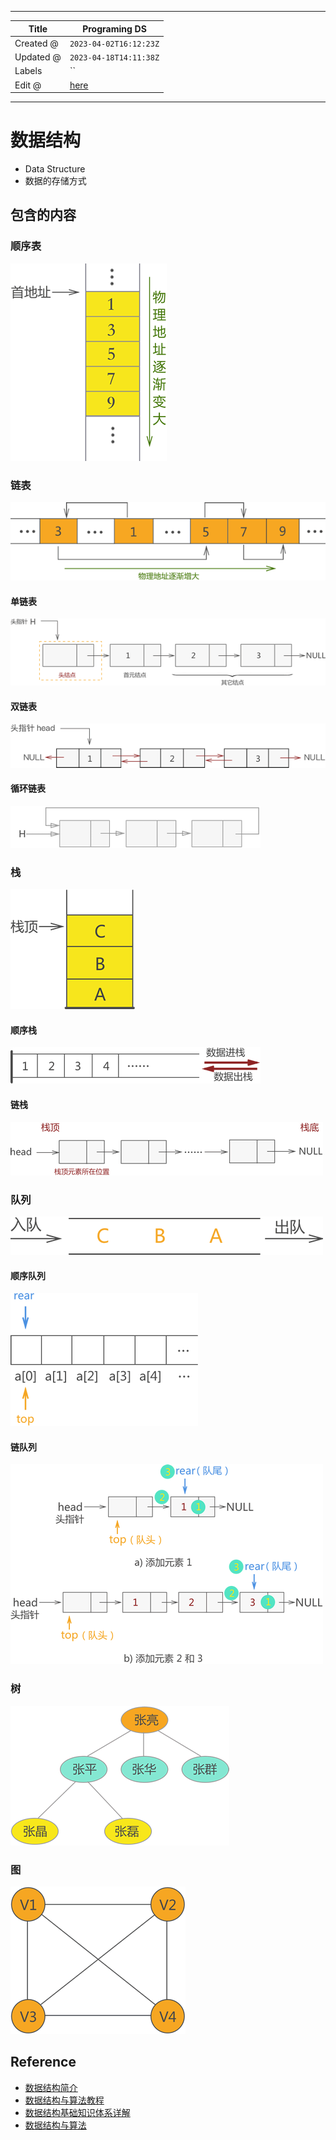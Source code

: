 -----

| Title     | Programing DS                                        |
| --------- | ---------------------------------------------------- |
| Created @ | `2023-04-02T16:12:23Z`                               |
| Updated @ | `2023-04-18T14:11:38Z`                               |
| Labels    | \`\`                                                 |
| Edit @    | [here](https://github.com/junxnone/xwiki/issues/237) |

-----

# 数据结构

  - Data Structure
  - 数据的存储方式

## 包含的内容

### 顺序表

![image](media/22b19d64ce3e165b0fab60891d882509a9ef2b58.png)

### 链表

![image](media/6e5a2490c5ebd585f257a38170531c0359e0218f.png)

#### 单链表

![image](media/a17afbec1760eaae2df191200c69a84f12bc250a.png)

#### 双链表

![image](media/ef5efb18ccd7b758a102e8736a2a46b133912f5a.png)

#### 循环链表

![image](media/b317d4b3146841356071f6b24b3d209bcae17ab5.png)

### 栈

![image](media/8ddb765940ee1261be650b4e85744bbf90564aa8.png)

#### 顺序栈

![image](media/06b23ed3368ef129620bbb03bebb8954ed5938a0.png)

#### 链栈

![image](media/bf5f51652dd4094f6fcf2d8c115b3c37cd82fc5a.png)

### 队列

![image](media/cfa7debea456ac212c91a1b698ca34cc423c12ba.png)

#### 顺序队列

![image](media/a08c7427ae3716dff8075e535bfe30ea676b3d31.png)

#### 链队列

![image](media/235d1f214732373070ec4139c70ba541fa5937e5.png)

### 树

![image](media/0b990690dba8b695978980256a6a3f586afc5cf6.png)

### 图

![image](media/e8d51b0aa154717f5c8a41940802afada33fdec7.png)

## Reference

  - [数据结构简介](https://oi-wiki.org/ds/)
  - [数据结构与算法教程](http://c.biancheng.net/data_structure/)
  - [数据结构基础知识体系详解](https://pdai.tech/md/algorithm/alg-basic-overview.html)
  - [数据结构与算法](https://www.runoob.com/data-structures/data-structures-tutorial.html)
